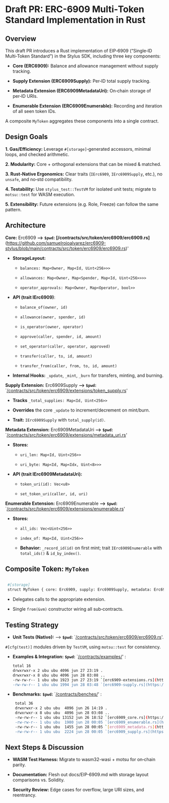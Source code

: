 # Draft PR: ERC-6909 Multi‐Token Standard Implementation in Rust

## Overview

This draft PR introduces a Rust implementation of EIP‑6909 (“Single‑ID Multi‑Token Standard”) in the Stylus SDK, including three key components:

- **Core (ERC6909):** Balance and allowance management without supply tracking.

- **Supply Extension (ERC6909Supply):** Per‑ID total supply tracking.

- **Metadata Extension (ERC6909MetadataUri):** On‑chain storage of per‑ID URIs.

- **Enumerable Extension (ERC6909Enumerable):** Recording and iteration of all seen token IDs.

A composite `MyToken` aggregates these components into a single contract.

## Design Goals

**1. Gas/Efficiency:** Leverage `#[storage]`‐generated accessors, minimal loops, and checked arithmetic.

**2. Modularity:** Core + orthogonal extensions that can be mixed & matched.

**3. Rust‐Native Ergonomics:** Clear traits (`IErc6909`, `IErc6909Supply`, etc.), no `unsafe`, and no‐std compatibility.

**4. Testability:** Use `stylus_test::TestVM` for isolated unit tests; migrate to `motsu::test` for WASM execution.

**5. Extensibility:** Future extensions (e.g. Role, Freeze) can follow the same pattern.

## Architecture

**Core:** Erc6909  **-->** **`$pwd`:** **[/contracts/src/token/erc6909/erc6909.rs]**(https://github.com/samuelrojoalvarez/erc6909-stylus/blob/main/contracts/src/token/erc6909/erc6909.rs)'

- **StorageLayout:** 

    - `balances: Map<Owner, Map<Id, Uint<256>>>`

    - `allowances: Map<Owner, Map<Spender, Map<Id, Uint<256>>>>`

    - `operator_approvals: Map<Owner, Map<Operator, bool>>`

- **API (trait IErc6909)**:

    - `balance_of(owner, id)`

    - `allowance(owner, spender, id)`

    - `is_operator(owner, operator)`

    - `approve(caller, spender, id, amount)`

    - `set_operator(caller, operator, approved)`

    - `transfer(caller, to, id, amount)`

    - `transfer_from(caller, from, to, id, amount)`

- **Internal Hooks:** `_update`, `_mint`, `_burn` for transfers, minting, and burning.

**Supply Extension:** Erc6909Supply **-->** **`$pwd`:** `[/contracts/src/token/erc6909/extensions/token_supply.rs](https://github.com/samuelrojoalvarez/erc6909-stylus/blob/main/contracts/src/token/erc6909/extensions/token_supply.rs)'

  - **Tracks** `_total_supplies: Map<Id, Uint<256>>`

  - **Overrides** the core `_update` to increment/decrement on mint/burn.

  - **Trait:** `IErc6909Supply` with `total_supply(id)`.

**Metadata Extension:** Erc6909MetadataUri  **-->** **`$pwd`:** `[/contracts/src/token/erc6909/extensions/metadata_uri.rs](https://github.com/samuelrojoalvarez/erc6909-stylus/blob/main/contracts/src/token/erc6909/extensions/metadata_uri.rs)'

- **Stores:**

    - `uri_len: Map<Id, Uint<256>>`

    - `uri_byte: Map<Id, Map<Idx, Uint<8>>>`

- **API (trait IErc6909MetadataUri):** 

    - `token_uri(id): Vec<u8>`

    - `set_token_uri(caller, id, uri)`

**Enumerable Extension:** Erc6909Enumerable **-->** **`$pwd`:** `[/contracts/src/token/erc6909/extensions/enumerable.rs](https://github.com/samuelrojoalvarez/erc6909-stylus/blob/main/contracts/src/token/erc6909/extensions/enumerable.rs)'

- **Stores:**

    - `all_ids: Vec<Uint<256>>`

    - `index_of: Map<Id, Uint<256>>`

  - **Behavior:** `_record_id(id)` on first mint; trait `IErc6909Enumerable` with `total_ids()` & `id_by_index()`.

## **Composite Token:** `MyToken`

   ```bash

    #[storage]
    struct MyToken { core: Erc6909, supply: Erc6909Supply, metadata: Erc6909MetadataUri, enumerable: Erc6909Enumerable }
   ```
    
- Delegates calls to the appropriate extension.
        
- Single `from(&vm)` constructor wiring all sub‐contracts.
    

## **Testing Strategy**

- **Unit Tests (Native):** -->  **`$pwd`:** `[/contracts/src/token/erc6909/erc6909.rs](https://github.com/samuelrojoalvarez/erc6909-stylus/blob/main/contracts/src/token/erc6909/erc6909.rs)'.
  
`#[cfg(test)]` modules driven by `TestVM`, using `motsu::test` for consistency.

- **Examples & Integration:** **`$pwd`:** `[/contracts/examples/](https://github.com/samuelrojoalvarez/erc6909-stylus/tree/main/contracts/examples)' :
     ```bash
    total 16
    drwxrwxr-x 2 ubu ubu 4096 jun 27 23:19 .
    drwxrwxr-x 8 ubu ubu 4096 jun 28 03:08 ..
    -rw-rw-r-- 1 ubu ubu 1923 jun 27 23:19 `[erc6909-extensions.rs](https://github.com/samuelrojoalvarez/erc6909-stylus/blob/main/contracts/examples/erc6909-extensions.rs)'
    -rw-rw-r-- 1 ubu ubu 1994 jun 28 03:48 `[erc6909-supply.rs](https://github.com/samuelrojoalvarez/erc6909-stylus/blob/main/contracts/examples/erc6909-supply.rs'
   ```

- **Benchmarks:** **`$pwd`:** `[/contracts/benches/](https://github.com/samuelrojoalvarez/erc6909-stylus/tree/main/contracts/benches)' : 

   ```bash
    total 36
    drwxrwxr-x 2 ubu ubu  4096 jun 26 14:19 .
    drwxrwxr-x 8 ubu ubu  4096 jun 28 03:08 ..
    -rw-rw-r-- 1 ubu ubu 13152 jun 26 18:52 `[erc6909_core.rs](https://github.com/samuelrojoalvarez/erc6909-stylus/blob/main/contracts/benches/erc6909_core.rs)'
    -rw-rw-r-- 1 ubu ubu  1980 jun 28 00:05 `[erc6909_enumerable.rs](https://github.com/samuelrojoalvarez/erc6909-stylus/blob/main/contracts/benches/erc6909_enumerable.rs)'
    -rw-rw-r-- 1 ubu ubu  1455 jun 28 00:05 `[erc6909_metadata.rs](https://github.com/samuelrojoalvarez/erc6909-stylus/blob/main/contracts/benches/erc6909_metadata.rs)'
    -rw-rw-r-- 1 ubu ubu  2224 jun 28 00:05 `[erc6909_supply.rs](https://github.com/samuelrojoalvarez/erc6909-stylus/blob/main/contracts/benches/erc6909_supply.rs)'
   ```

## **Next Steps & Discussion**

- **WASM Test Harness:** Migrate to wasm32-wasi + motsu for on‐chain parity.

- **Documentation:** Flesh out docs/EIP-6909.md with storage layout comparisons vs. Solidity.

- **Security Review:** Edge cases for overflow, large URI sizes, and reentrancy.

